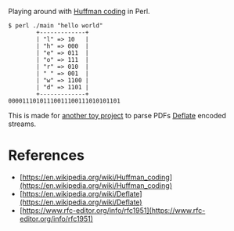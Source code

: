 Playing around with [Huffman coding](https://en.wikipedia.org/wiki/Huffman_coding) in Perl.

```console
$ perl ./main "hello world"
        +-------------+
        | "l" => 10   |
        | "h" => 000  |
        | "e" => 011  |
        | "o" => 111  |
        | "r" => 010  |
        | " " => 001  |
        | "w" => 1100 |
        | "d" => 1101 |
        +-------------+
00001110101110011100111010101101
```

This is made for [another toy project](https://github.com/dougy147/pppdf) to parse PDFs [Deflate](https://en.wikipedia.org/wiki/Deflate) encoded streams.

# References

- [https://en.wikipedia.org/wiki/Huffman_coding](https://en.wikipedia.org/wiki/Huffman_coding)
- [https://en.wikipedia.org/wiki/Deflate](https://en.wikipedia.org/wiki/Deflate)
- [https://www.rfc-editor.org/info/rfc1951](https://www.rfc-editor.org/info/rfc1951)
